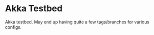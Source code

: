 Akka Testbed
============
Akka testbed. May end up having quite a few tags/branches for various configs.


